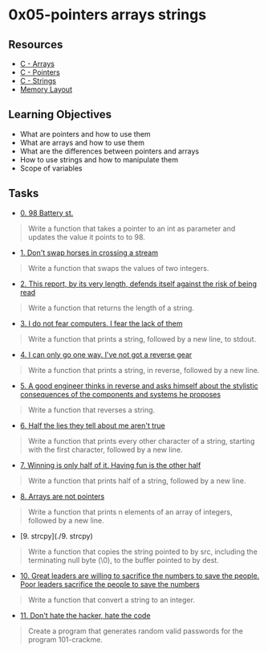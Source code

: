 # 0x05-pointers arrays strings

## Resources
* [C - Arrays](https://intranet.alxswe.com/rltoken/PVi2XMuApOK3jfhsoqsyXw)
* [C - Pointers](https://intranet.alxswe.com/rltoken/oyHybzYBeFiLUMALpb_usA)
* [C - Strings](https://intranet.alxswe.com/rltoken/sUeh9qDyW9pePOfJIpx_Bw)
* [Memory Layout](https://intranet.alxswe.com/rltoken/0k6CD2ZMzSFOMUxMOBiAlQ)

## Learning Objectives
* What are pointers and how to use them
* What are arrays and how to use them
* What are the differences between pointers and arrays
* How to use strings and how to manipulate them
* Scope of variables

## **Tasks**
* [0. 98 Battery st.](./0-reset_to_98.c)
> Write a function that takes a pointer to an int as parameter and updates the value it points to to 98.
* [1. Don't swap horses in crossing a stream](./1-swap.c)
> Write a function that swaps the values of two integers.
* [2. This report, by its very length, defends itself against the risk of being read](./2-strlen.c)
> Write a function that returns the length of a string.
* [3. I do not fear computers. I fear the lack of them](./3-puts.c)
> Write a function that prints a string, followed by a new line, to stdout.
* [4. I can only go one way. I've not got a reverse gear](./4-print_rev.c)
> Write a function that prints a string, in reverse, followed by a new line.
* [5. A good engineer thinks in reverse and asks himself about the stylistic consequences of the components and systems he proposes](./5-rev_string.c)
> Write a function that reverses a string.
* [6. Half the lies they tell about me aren't true](./6-puts2.c)
> Write a function that prints every other character of a string, starting with the first character, followed by a new line.
* [7. Winning is only half of it. Having fun is the other half](./7-puts_half.c)
> Write a function that prints half of a string, followed by a new line.
* [8. Arrays are not pointers](./8-print_array.c)
> Write a function that prints n elements of an array of integers, followed by a new line.
* [9. strcpy](./9. strcpy)
> Write a function that copies the string pointed to by src, including the terminating null byte (\0), to the buffer pointed to by dest.
* [10. Great leaders are willing to sacrifice the numbers to save the people. Poor leaders sacrifice the people to save the numbers](./100-atoi.c)
> Write a function that convert a string to an integer.
* [11. Don't hate the hacker, hate the code](./101-keygen.c)
> Create a program that generates random valid passwords for the program 101-crackme.
